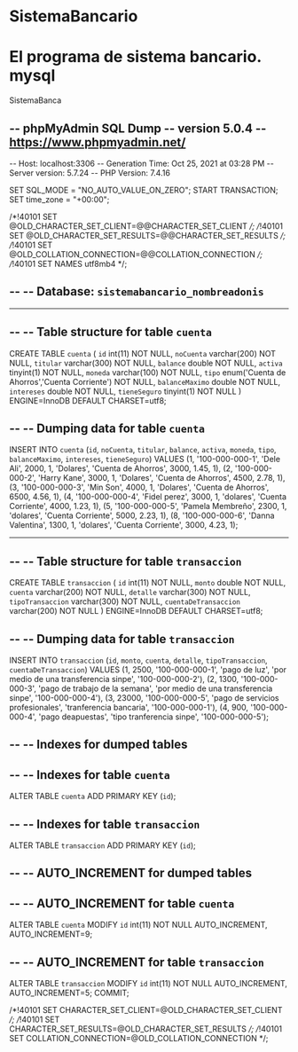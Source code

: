 # SistemaBancario
# El programa de sistema bancario. mysql
SistemaBanca

-- phpMyAdmin SQL Dump
-- version 5.0.4
-- https://www.phpmyadmin.net/
--
-- Host: localhost:3306
-- Generation Time: Oct 25, 2021 at 03:28 PM
-- Server version: 5.7.24
-- PHP Version: 7.4.16

SET SQL_MODE = "NO_AUTO_VALUE_ON_ZERO";
START TRANSACTION;
SET time_zone = "+00:00";


/*!40101 SET @OLD_CHARACTER_SET_CLIENT=@@CHARACTER_SET_CLIENT */;
/*!40101 SET @OLD_CHARACTER_SET_RESULTS=@@CHARACTER_SET_RESULTS */;
/*!40101 SET @OLD_COLLATION_CONNECTION=@@COLLATION_CONNECTION */;
/*!40101 SET NAMES utf8mb4 */;

--
-- Database: `sistemabancario_nombreadonis`
--

-- --------------------------------------------------------

--
-- Table structure for table `cuenta`
--

CREATE TABLE `cuenta` (
  `id` int(11) NOT NULL,
  `noCuenta` varchar(200) NOT NULL,
  `titular` varchar(300) NOT NULL,
  `balance` double NOT NULL,
  `activa` tinyint(1) NOT NULL,
  `moneda` varchar(100) NOT NULL,
  `tipo` enum('Cuenta de Ahorros','Cuenta Corriente') NOT NULL,
  `balanceMaximo` double NOT NULL,
  `intereses` double NOT NULL,
  `tieneSeguro` tinyint(1) NOT NULL
) ENGINE=InnoDB DEFAULT CHARSET=utf8;

--
-- Dumping data for table `cuenta`
--

INSERT INTO `cuenta` (`id`, `noCuenta`, `titular`, `balance`, `activa`, `moneda`, `tipo`, `balanceMaximo`, `intereses`, `tieneSeguro`) VALUES
(1, '100-000-000-1', 'Dele Ali', 2000, 1, 'Dolares', 'Cuenta de Ahorros', 3000, 1.45, 1),
(2, '100-000-000-2', 'Harry Kane', 3000, 1, 'Dolares', 'Cuenta de Ahorros', 4500, 2.78, 1),
(3, '100-000-000-3', 'Min Son', 4000, 1, 'Dolares', 'Cuenta de Ahorros', 6500, 4.56, 1),
(4, '100-000-000-4', 'Fidel perez', 3000, 1, 'dolares', 'Cuenta Corriente', 4000, 1.23, 1),
(5, '100-000-000-5', 'Pamela Membreño', 2300, 1, 'dolares', 'Cuenta Corriente', 5000, 2.23, 1),
(8, '100-000-000-6', 'Danna Valentina', 1300, 1, 'dolares', 'Cuenta Corriente', 3000, 4.23, 1);

-- --------------------------------------------------------

--
-- Table structure for table `transaccion`
--

CREATE TABLE `transaccion` (
  `id` int(11) NOT NULL,
  `monto` double NOT NULL,
  `cuenta` varchar(200) NOT NULL,
  `detalle` varchar(300) NOT NULL,
  `tipoTransaccion` varchar(300) NOT NULL,
  `cuentaDeTransaccion` varchar(200) NOT NULL
) ENGINE=InnoDB DEFAULT CHARSET=utf8;

--
-- Dumping data for table `transaccion`
--

INSERT INTO `transaccion` (`id`, `monto`, `cuenta`, `detalle`, `tipoTransaccion`, `cuentaDeTransaccion`) VALUES
(1, 2500, '100-000-000-1', 'pago de luz', 'por medio de una transferencia sinpe', '100-000-000-2'),
(2, 1300, '100-000-000-3', 'pago de trabajo de la semana', 'por medio de una transferencia sinpe', '100-000-000-4'),
(3, 23000, '100-000-000-5', 'pago de servicios profesionales', 'tranferencia bancaria', '100-000-000-1'),
(4, 900, '100-000-000-4', 'pago deapuestas', 'tipo tranferencia sinpe', '100-000-000-5');

--
-- Indexes for dumped tables
--

--
-- Indexes for table `cuenta`
--
ALTER TABLE `cuenta`
  ADD PRIMARY KEY (`id`);

--
-- Indexes for table `transaccion`
--
ALTER TABLE `transaccion`
  ADD PRIMARY KEY (`id`);

--
-- AUTO_INCREMENT for dumped tables
--

--
-- AUTO_INCREMENT for table `cuenta`
--
ALTER TABLE `cuenta`
  MODIFY `id` int(11) NOT NULL AUTO_INCREMENT, AUTO_INCREMENT=9;

--
-- AUTO_INCREMENT for table `transaccion`
--
ALTER TABLE `transaccion`
  MODIFY `id` int(11) NOT NULL AUTO_INCREMENT, AUTO_INCREMENT=5;
COMMIT;

/*!40101 SET CHARACTER_SET_CLIENT=@OLD_CHARACTER_SET_CLIENT */;
/*!40101 SET CHARACTER_SET_RESULTS=@OLD_CHARACTER_SET_RESULTS */;
/*!40101 SET COLLATION_CONNECTION=@OLD_COLLATION_CONNECTION */;
